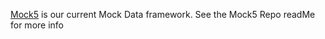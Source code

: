 [Mock5](https://github.com/1stdibs/mock5) is our current Mock Data framework. See the Mock5 Repo readMe for more info